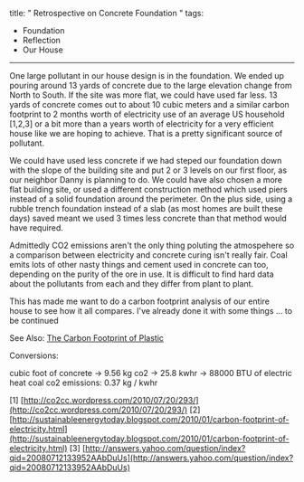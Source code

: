 title: " Retrospective on Concrete Foundation "
tags:
- Foundation
- Reflection
- Our House
---


One large pollutant in our house design is in the foundation. We ended up pouring around 13 yards of concrete due to the large elevation change from North to South. If the site was more flat, we could have used far less.  13 yards of concrete comes out to about 10 cubic meters and a similar carbon footprint to 2 months worth of electricity use of an average US household [1,2,3] or a bit more than a years worth of electricity for a very efficient house like we are hoping to achieve. That is a pretty significant source of pollutant.

We could have used less concrete if we had steped our foundation down with the slope of the building site and put 2 or 3 levels on our first floor, as our neighbor Danny is planning to do. We could have also chosen a more flat building site, or used a different construction method which used piers instead of a solid foundation around the perimeter. On the plus side, using a rubble trench foundation instead of a slab (as most homes are built these days) saved meant we used 3 times less concrete than that method would have required.

Admittedly CO2 emissions aren't the only thing poluting the atmospehere so a comparison between electricity and concrete curing isn't really fair. Coal emits lots of other nasty things and cement used in concrete can too, depending on the purity of the ore in use.  It is difficult to find hard data about the pollutants from each and they differ from plant to plant.

This has made me want to do a carbon footprint analysis of our entire house to see how it all compares. I've already done it with some things ... to be continued

See Also: [The Carbon Footprint of Plastic](http://dwiel.net/blog/carbon-footprint-of-plastic/)

Conversions:

cubic foot of concrete &rarr; 9.56 kg co2 &rarr; 25.8 kwhr &rarr; 88000 BTU of electric heat
coal co2 emissions: 0.37 kg / kwhr

[1] [http://co2cc.wordpress.com/2010/07/20/293/](http://co2cc.wordpress.com/2010/07/20/293/)
[2] [http://sustainableenergytoday.blogspot.com/2010/01/carbon-footprint-of-electricity.html](http://sustainableenergytoday.blogspot.com/2010/01/carbon-footprint-of-electricity.html)
[3] [http://answers.yahoo.com/question/index?qid=20080712133952AAbDuUs](http://answers.yahoo.com/question/index?qid=20080712133952AAbDuUs)


